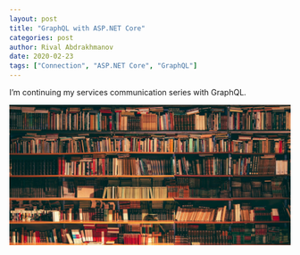```yaml
---
layout: post
title: "GraphQL with ASP.NET Core"
categories: post
author: Rival Abdrakhmanov
date: 2020-02-23
tags: ["Connection", "ASP.NET Core", "GraphQL"]
---
```

I’m continuing my services communication series with GraphQL. 

![Title image](/images/2020-02-23-graphql-with-asp-net-core/cover_graphql_with_asp_net_core.jpg)